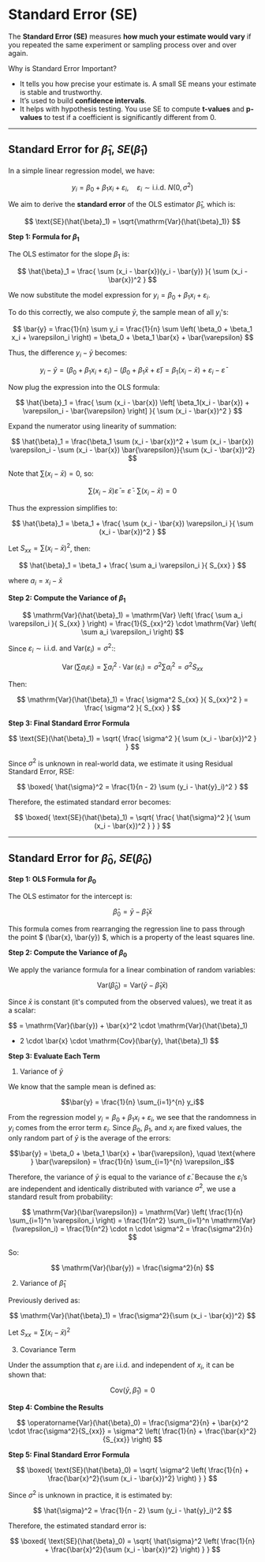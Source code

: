 # Standard Error (SE)

The **Standard Error (SE)** measures **how much your estimate would vary** if you repeated the same experiment or sampling process over and over again.

Why is Standard Error Important?

- It tells you how precise your estimate is. A small SE means your estimate is stable and trustworthy.
- It’s used to build **confidence intervals**.
- It helps with hypothesis testing. You use SE to compute **t-values** and **p-values** to test if a coefficient is significantly different from 0.

---

## Standard Error for $\hat{\beta}_1$, ${SE}(\hat{\beta}_1)$

In a simple linear regression model, we have:

$$
y_i = \beta_0 + \beta_1 x_i + \varepsilon_i, \quad \varepsilon_i \sim \text{i.i.d. } N(0, \sigma^2)
$$

We aim to derive the **standard error** of the OLS estimator $\hat{\beta}_1$, which is:

$$
\text{SE}(\hat{\beta}_1) = \sqrt{\mathrm{Var}(\hat{\beta}_1)}
$$

**Step 1: Formula for $\beta_1$**

The OLS estimator for the slope $\beta_1$ is:

$$
\hat{\beta}_1 = \frac{ \sum (x_i - \bar{x})(y_i - \bar{y}) }{ \sum (x_i - \bar{x})^2 }
$$

We now substitute the model expression for $y_i = \beta_0 + \beta_1 x_i + \varepsilon_i$.

To do this correctly, we also compute $\bar{y}$, the sample mean of all $y_i$'s:

$$
\bar{y} = \frac{1}{n} \sum y_i = \frac{1}{n} \sum \left( \beta_0 + \beta_1 x_i + \varepsilon_i \right)
= \beta_0 + \beta_1 \bar{x} + \bar{\varepsilon}
$$

Thus, the difference $y_i - \bar{y}$ becomes:

$$
y_i - \bar{y} = \left( \beta_0 + \beta_1 x_i + \varepsilon_i \right) - \left( \beta_0 + \beta_1 \bar{x} + \bar{\varepsilon} \right)
= \beta_1(x_i - \bar{x}) + \varepsilon_i - \bar{\varepsilon}
$$

Now plug the expression into the OLS formula:

$$
\hat{\beta}_1 = \frac{ \sum (x_i - \bar{x}) \left[ \beta_1(x_i - \bar{x}) + \varepsilon_i - \bar{\varepsilon} \right] }{ \sum (x_i - \bar{x})^2 }
$$

Expand the numerator using linearity of summation:

$$
\hat{\beta}_1 = \frac{\beta_1 \sum (x_i - \bar{x})^2 + \sum (x_i - \bar{x}) \varepsilon_i - \sum (x_i - \bar{x}) \bar{\varepsilon}}{\sum (x_i - \bar{x})^2}
$$

Note that $\sum (x_i - \bar{x}) = 0$, so:

$$
\sum (x_i - \bar{x}) \bar{\varepsilon} = \bar{\varepsilon} \cdot \sum (x_i - \bar{x}) = 0
$$

Thus the expression simplifies to:

$$
\hat{\beta}_1 = \beta_1 + \frac{ \sum (x_i - \bar{x}) \varepsilon_i }{ \sum (x_i - \bar{x})^2 }
$$

Let $S_{xx} = \sum (x_i - \bar{x})^2$, then:

$$
\hat{\beta}_1 = \beta_1 + \frac{ \sum a_i \varepsilon_i }{ S_{xx} }
$$

where $a_i = x_i - \bar{x}$

**Step 2: Compute the Variance of $\beta_1$**

$$
\mathrm{Var}(\hat{\beta}_1) = \mathrm{Var} \left( \frac{ \sum a_i \varepsilon_i }{ S_{xx} } \right)
= \frac{1}{S_{xx}^2} \cdot \mathrm{Var} \left( \sum a_i \varepsilon_i \right)
$$

Since $\varepsilon_i \sim \text{i.i.d.} \text{ and } \mathrm{Var}(\varepsilon_i) = \sigma^2\text{:}$:

$$
\operatorname{Var} \left( \sum a_i \varepsilon_i \right)
= \sum a_i^2 \cdot \operatorname{Var}(\varepsilon_i) = \sigma^2 \sum a_i^2 = \sigma^2 S_{xx}
$$

Then:

$$
\mathrm{Var}(\hat{\beta}_1) = \frac{ \sigma^2 S_{xx} }{ S_{xx}^2 } = \frac{ \sigma^2 }{ S_{xx} }
$$

**Step 3: Final Standard Error Formula**

$$
\text{SE}(\hat{\beta}_1) = \sqrt{ \frac{ \sigma^2 }{ \sum (x_i - \bar{x})^2 } }
$$

Since $\sigma^2$ is unknown in real-world data, we estimate it using Residual Standard Error, RSE:

$$
\boxed{
\hat{\sigma}^2 = \frac{1}{n - 2} \sum (y_i - \hat{y}_i)^2
}
$$

Therefore, the estimated standard error becomes:

$$
\boxed{
\text{SE}(\hat{\beta}_1) = \sqrt{ \frac{ \hat{\sigma}^2 }{ \sum (x_i - \bar{x})^2 } }
}
$$

---

## Standard Error for $\hat{\beta}_0$, ${SE}(\hat{\beta}_0)$

**Step 1: OLS Formula for $\beta_0$**

The OLS estimator for the intercept is:

$$
\hat{\beta}_0 = \bar{y} - \hat{\beta}_1 \bar{x}
$$

This formula comes from rearranging the regression line to pass through the point $ (\bar{x}, \bar{y}) $, which is a property of the least squares line.

**Step 2: Compute the Variance of $\beta_0$**

We apply the variance formula for a linear combination of random variables:

$$
\mathrm{Var}(\hat{\beta}_0) = \mathrm{Var}(\bar{y} - \hat{\beta}_1 \bar{x})
$$

Since $\bar{x}$ is constant (it's computed from the observed values), we treat it as a scalar:

$$
= \mathrm{Var}(\bar{y}) + \bar{x}^2 \cdot \mathrm{Var}(\hat{\beta}_1)
- 2 \cdot \bar{x} \cdot \mathrm{Cov}(\bar{y}, \hat{\beta}_1)
$$

**Step 3: Evaluate Each Term**

1. Variance of $\bar{y}$

We know that the sample mean is defined as:

$$\bar{y} = \frac{1}{n} \sum_{i=1}^{n} y_i$$

From the regression model $y_i = \beta_0 + \beta_1 x_i + \varepsilon_i$, we see that the randomness in $y_i$ comes from the error term $\varepsilon_i$. Since $\beta_0$, $\beta_1$, and $x_i$ are fixed values, the only random part of $\bar{y}$ is the average of the errors:

$$\bar{y} = \beta_0 + \beta_1 \bar{x} + \bar{\varepsilon}, \quad \text{where } \bar{\varepsilon} = \frac{1}{n} \sum_{i=1}^{n} \varepsilon_i$$

Therefore, the variance of $\bar{y}$ is equal to the variance of $\bar{\varepsilon}$. Because the $\varepsilon_i$’s are independent and identically distributed with variance $\sigma^2$, we use a standard result from probability:

$$
\mathrm{Var}(\bar{\varepsilon}) = \mathrm{Var} \left( \frac{1}{n} \sum_{i=1}^n \varepsilon_i \right)
= \frac{1}{n^2} \sum_{i=1}^n \mathrm{Var}(\varepsilon_i)
= \frac{1}{n^2} \cdot n \cdot \sigma^2
= \frac{\sigma^2}{n}
$$

So:

$$
\mathrm{Var}(\bar{y}) = \frac{\sigma^2}{n}
$$

2. Variance of $\hat{\beta}_1$

Previously derived as:

$$
\mathrm{Var}(\hat{\beta}_1) = \frac{\sigma^2}{\sum (x_i - \bar{x})^2}
$$

Let $S_{xx} = \sum (x_i - \bar{x})^2$

3. Covariance Term

Under the assumption that $\varepsilon_i$ are i.i.d. and independent of $x_i$, it can be shown that:

$$
\mathrm{Cov}(\bar{y}, \hat{\beta}_1) = 0
$$


**Step 4: Combine the Results**

$$
\operatorname{Var}(\hat{\beta}_0)
= \frac{\sigma^2}{n} + \bar{x}^2 \cdot \frac{\sigma^2}{S_{xx}}
= \sigma^2 \left( \frac{1}{n} + \frac{\bar{x}^2}{S_{xx}} \right)
$$

**Step 5: Final Standard Error Formula**

$$
\boxed{
\text{SE}(\hat{\beta}_0) = \sqrt{ \sigma^2 \left( \frac{1}{n} + \frac{\bar{x}^2}{\sum (x_i - \bar{x})^2} \right) }
}
$$

Since $\sigma^2$ is unknown in practice, it is estimated by:

$$
\hat{\sigma}^2 = \frac{1}{n - 2} \sum (y_i - \hat{y}_i)^2
$$

Therefore, the estimated standard error is:

$$
\boxed{
\text{SE}(\hat{\beta}_0) = \sqrt{ \hat{\sigma}^2 \left( \frac{1}{n} + \frac{\bar{x}^2}{\sum (x_i - \bar{x})^2} \right) }
}
$$